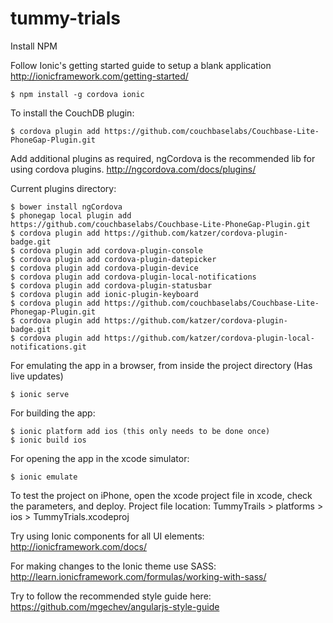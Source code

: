 # tummy-trials

Install NPM 

Follow Ionic's getting started guide to setup a blank application http://ionicframework.com/getting-started/

    $ npm install -g cordova ionic


To install the CouchDB plugin:

    $ cordova plugin add https://github.com/couchbaselabs/Couchbase-Lite-PhoneGap-Plugin.git
    
Add additional plugins as required, ngCordova is the recommended lib for using cordova plugins. http://ngcordova.com/docs/plugins/ 

Current plugins directory: 

    $ bower install ngCordova
    $ phonegap local plugin add https://github.com/couchbaselabs/Couchbase-Lite-PhoneGap-Plugin.git
    $ cordova plugin add https://github.com/katzer/cordova-plugin-badge.git
    $ cordova plugin add cordova-plugin-console
    $ cordova plugin add cordova-plugin-datepicker
    $ cordova plugin add cordova-plugin-device
    $ cordova plugin add cordova-plugin-local-notifications
    $ cordova plugin add cordova-plugin-statusbar
    $ cordova plugin add ionic-plugin-keyboard
    $ cordova plugin add https://github.com/couchbaselabs/Couchbase-Lite-Phonegap-Plugin.git
    $ cordova plugin add https://github.com/katzer/cordova-plugin-badge.git
    $ cordova plugin add https://github.com/katzer/cordova-plugin-local-notifications.git

For emulating the app in a browser, from inside the project directory (Has live updates)

    $ ionic serve

For building the app:

    $ ionic platform add ios (this only needs to be done once)
    $ ionic build ios


For opening the app in the xcode simulator:

    $ ionic emulate 

To test the project on iPhone, open the xcode project file in xcode, check the parameters, and deploy.
Project file location: TummyTrails > platforms > ios > TummyTrials.xcodeproj

Try using Ionic components for all UI elements: http://ionicframework.com/docs/

For making changes to the Ionic theme use SASS: http://learn.ionicframework.com/formulas/working-with-sass/

Try to follow the recommended style guide here: https://github.com/mgechev/angularjs-style-guide
